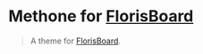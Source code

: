 # Methone for [FlorisBoard](https://github.com/florisboard/florisboard)
> A theme for [FlorisBoard](https://github.com/florisboard/florisboard).

